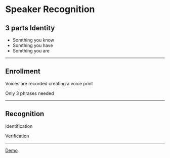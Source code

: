 # Speaker Recognition

## 3 parts Identity

* Somthing you know
* Somthing you have
* Somthing you are

---

## Enrollment

Voices are recorded creating a voice print

Only 3 phrases needed

---



## Recognition

Identification

Verification

---

[Demo](https://azure.microsoft.com/en-us/services/cognitive-services/speaker-recognition/)



